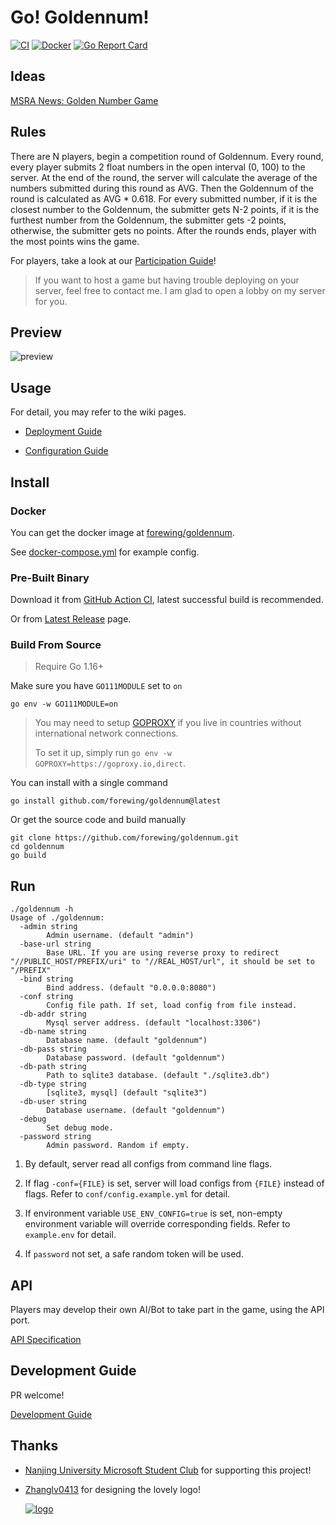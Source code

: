 # Go! Goldennum!

[![CI](https://github.com/forewing/goldennum/workflows/CI/badge.svg)](https://github.com/forewing/goldennum/actions?query=workflow%3ACI)
[![Docker](https://github.com/forewing/goldennum/workflows/Docker/badge.svg)](https://hub.docker.com/r/forewing/goldennum)
[![Go Report Card](https://goreportcard.com/badge/github.com/forewing/goldennum)](https://goreportcard.com/report/github.com/forewing/goldennum)

## Ideas

[MSRA News: Golden Number Game](https://www.msra.cn/zh-cn/news/features/golden-number-game)

## Rules

There are N players, begin a competition round of Goldennum. Every round, every player submits 2 float numbers in the open interval (0, 100) to the server. At the end of the round, the server will calculate the average of the numbers submitted during this round as AVG. Then the Goldennum of the round is calculated as AVG * 0.618. For every submitted number, if it is the closest number to the Goldennum, the submitter gets N-2 points, if it is the furthest number from the Goldennum, the submitter gets -2 points, otherwise, the submitter gets no points. After the rounds ends, player with the most points wins the game.

For players, take a look at our [Participation Guide](https://github.com/forewing/goldennum/wiki/Participation-Guide)!

> If you want to host a game but having trouble deploying on your server, feel free to contact me. I am glad to open a lobby on my server for you.

## Preview

![preview](https://user-images.githubusercontent.com/13747187/111075793-92043c00-8524-11eb-8a34-18ae0684a418.jpg)

## Usage

For detail, you may refer to the wiki pages.

- [Deployment Guide](https://github.com/forewing/goldennum/wiki/Deployment)

- [Configuration Guide](https://github.com/forewing/goldennum/wiki/Configuration)

## Install

### Docker

You can get the docker image at [forewing/goldennum](https://hub.docker.com/r/forewing/goldennum).

See [docker-compose.yml](docker-compose.yml) for example config.

### Pre-Built Binary

Download it from [GitHub Action CI](https://github.com/forewing/goldennum/actions?query=workflow%3ACI+is%3Asuccess), latest successful build is recommended.

Or from [Latest Release](https://github.com/forewing/goldennum/releases/tag/v0.3.8) page.

### Build From Source

> Require Go 1.16+

Make sure you have `GO111MODULE` set to `on`

```
go env -w GO111MODULE=on
```

> You may need to setup [GOPROXY](https://github.com/goproxyio/goproxy) if you live in countries without international network connections.
>
> To set it up, simply run `go env -w GOPROXY=https://goproxy.io,direct`.

You can install with a single command

```
go install github.com/forewing/goldennum@latest
```

Or get the source code and build manually

```
git clone https://github.com/forewing/goldennum.git
cd goldennum
go build
```

## Run

```
./goldennum -h
Usage of ./goldennum:
  -admin string
        Admin username. (default "admin")
  -base-url string
        Base URL. If you are using reverse proxy to redirect "//PUBLIC_HOST/PREFIX/uri" to "//REAL_HOST/url", it should be set to "/PREFIX"
  -bind string
        Bind address. (default "0.0.0.0:8080")
  -conf string
        Config file path. If set, load config from file instead.
  -db-addr string
        Mysql server address. (default "localhost:3306")
  -db-name string
        Database name. (default "goldennum")
  -db-pass string
        Database password. (default "goldennum")
  -db-path string
        Path to sqlite3 database. (default "./sqlite3.db")
  -db-type string
        [sqlite3, mysql] (default "sqlite3")
  -db-user string
        Database username. (default "goldennum")
  -debug
        Set debug mode.
  -password string
        Admin password. Random if empty.
```

1. By default, server read all configs from command line flags.

2. If flag `-conf={FILE}` is set, server will load configs from `{FILE}` instead of flags. Refer to `conf/config.example.yml` for detail.

3. If environment variable `USE_ENV_CONFIG=true` is set, non-empty environment variable will override corresponding fields. Refer to `example.env` for detail.

4. If `password` not set, a safe random token will be used.

## API

Players may develop their own AI/Bot to take part in the game, using the API port.

[API Specification](https://github.com/forewing/goldennum/wiki/API-Specification)

## Development Guide

PR welcome!

[Development Guide](https://github.com/forewing/goldennum/wiki/Development-Guide)

## Thanks

- [Nanjing University Microsoft Student Club](https://github.com/njumsc) for supporting this project!

- [Zhanglv0413](https://github.com/Zhanglv0413) for designing the lovely logo!

    [![logo](resources/statics/favicon.ico)](resources/statics/favicon.ico)
